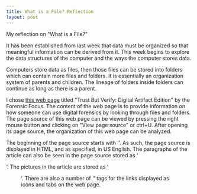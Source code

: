 ```yaml
---
title: What is a File? Reflection
layout: post
---
```

My reflection on "What is a File?"
 
It has been established from last week that data must be organized so that meaningful information can be derived from it. This week begins to explore the data structures of the computer and the ways the computer stores data.
 
Computers store data as files, then those files can be stored into folders which can contain more files and folders. It is essentially an  organization system of parents and children. The lineage of folders inside folders can continue as long as there is a parent.
 
I chose [this web page](https://www.forensicfocus.com/webinars/trust-but-verify-digital-artifact-edition/) titled "Trust But Verify: Digital Artifact Edition" by the Forensic Focus. The content of the web page is to provide information on how someone can use digital forensics by looking through files and folders. 
The page source of this web page can be viewed by pressing the right mouse button and clicking on "View page source" or ctrl+U. After opening its page source, the organization of this web page can be analyzed.
 
The beginning of the page source starts with ‘<html lang=”en-US”>’. As such, the page source is displayed in HTML, and as specified, in US English. 
The paragraphs of the article can also be seen in the page source stored as ‘<p>’. The pictures in the article are stored as ‘<figure>’. There are also a number of ‘<a>’ tags for the links displayed as icons and tabs on the web page.

